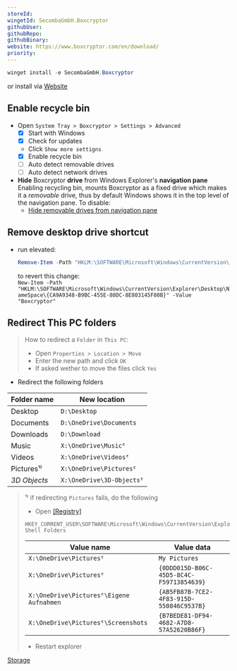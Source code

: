 ```yaml
---
storeId: 
wingetId: SecombaGmbH.Boxcryptor
githubUser: 
githubRepo: 
githubBinary: 
website: https://www.boxcryptor.com/en/download/
priority: 
---
```



```powershell
winget install -e SecombaGmbH.Boxcryptor
```

or install via [Website](https://www.boxcryptor.com/en/download/)

## Enable recycle bin
- Open `System Tray > Boxcryptor > Settings > Advanced`
  - [x] Start with Windows
  - [x] Check for updates
  - Click `Show more settigns`
  - [x] Enable recycle bin
  - [ ] Auto detect removable drives
  - [ ] Auto detect network drives
- **Hide** Boxcryptor **drive** from Windows Explorer's **navigation pane**  
  Enabling recycling bin, mounts Boxcryptor as a fixed drive which makes it a _removable_ drive, 
  thus by default Windows shows it in the top level of the navigation pane. To disable:
  - [Hide removable drives from navigation pane](../notes/Priority.md#cleanup-navigation-pane)

## Remove desktop drive shortcut
- run elevated:
    ```powershell
    Remove-Item -Path "HKLM:\SOFTWARE\Microsoft\Windows\CurrentVersion\Explorer\Desktop\NameSpace\{CA9A9348-B9BC-455E-80DC-8E803145F80B}"
    ```
  to revert this change:  
  `New-Item -Path "HKLM:\SOFTWARE\Microsoft\Windows\CurrentVersion\Explorer\Desktop\NameSpace\{CA9A9348-B9BC-455E-80DC-8E803145F80B}" -Value "Boxcryptor"`

## Redirect This PC folders
> How to redirect a `Folder` in `This PC`:
> - Open `Properties > Location > Move`
> - Enter the new path and click `OK`
> - If asked wether to move the files click `Yes`

- Redirect the following folders

| Folder name  | New location              |
| ------------ | ------------------------- |
| Desktop      | `D:\Desktop`              |
| Documents    | `D:\OneDrive\Documents`   |
| Downloads    | `D:\Download`             |
| Music        | `X:\OneDrive\Musicᴱ`      |
| Videos       | `X:\OneDrive\Videosᴱ`     |
| Pictures¹⁾   | `X:\OneDrive\Picturesᴱ`   |
| _3D Objects_ | `X:\OneDrive\3D-Objectsᴱ` |

> ¹⁾ if redirecting `Pictures` fails, do the following  
> - Open [[Registry]](how-to-dos.md#--Edit-registry) 
> ```
> HKEY_CURRENT_USER\SOFTWARE\Microsoft\Windows\CurrentVersion\Explorer\User Shell Folders
> ```
> 
> | Value name                               | Value data                               |
> | ---------------------------------------- | ---------------------------------------- |
> | `X:\OneDrive\Picturesᴱ`                  | `My Pictures`                            |
> | `X:\OneDrive\Picturesᴱ`                  | `{0DDD015D-B06C-45D5-8C4C-F59713854639}` |
> | `X:\OneDrive\Picturesᴱ\Eigene Aufnahmen` | `{AB5FB87B-7CE2-4F83-915D-550846C9537B}` |
> | `X:\OneDrive\Picturesᴱ\Screenshots`      | `{B7BEDE81-DF94-4682-A7D8-57A52620B86F}` |
>
> - Restart explorer


[Storage](../notes/Storage.md)
